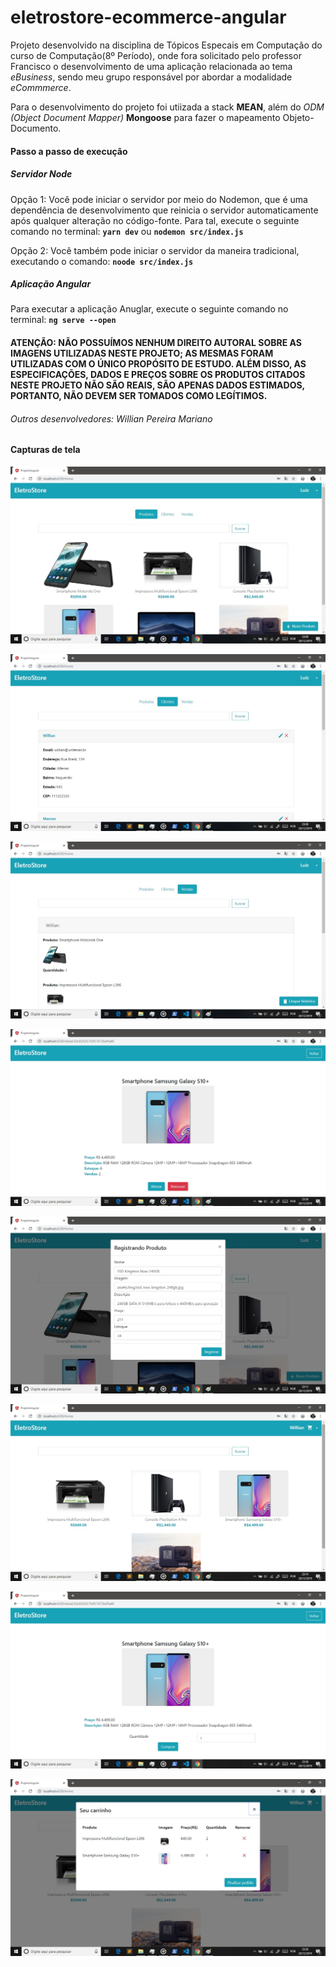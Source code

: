 # eletrostore-ecommerce-angular
Projeto desenvolvido na disciplina de Tópicos Especais em Computação do curso de Computação(8º Período), onde fora solicitado pelo 
professor Francisco o desenvolvimento de uma aplicação relacionada ao tema *eBusiness*, sendo meu grupo responsável por abordar a 
modalidade *eCommmerce*. 

Para o desenvolvimento do projeto foi utiizada a stack **MEAN**, além do *ODM (Object Document Mapper)* **Mongoose** para fazer o 
mapeamento Objeto-Documento. 

#### Passo a passo de execução 

##### Servidor Node

Opção 1: Você pode iniciar o servidor por meio do Nodemon, que é uma dependência de desenvolvimento que reinicia o servidor automaticamente
após qualquer alteração no código-fonte. Para tal, execute o seguinte comando no terminal: **`yarn dev`** ou **`nodemon src/index.js`**

Opção 2: Você também pode iniciar o servidor da maneira tradicional, executando o comando: **`noode src/index.js`**

##### Aplicação Angular

Para executar a aplicação Anuglar, execute o seguinte comando no terminal: **`ng serve --open`**

#### ATENÇÃO: NÃO POSSUÍMOS NENHUM DIREITO AUTORAL SOBRE AS IMAGENS UTILIZADAS NESTE PROJETO; AS MESMAS FORAM UTILIZADAS COM O ÚNICO PROPÓSITO DE ESTUDO. ALÉM DISSO, AS ESPECIFICAÇÕES, DADOS E PREÇOS SOBRE OS PRODUTOS CITADOS NESTE PROJETO NÃO SÃO REAIS, SÃO APENAS DADOS ESTIMADOS, PORTANTO, NÃO DEVEM SER TOMADOS COMO LEGÍTIMOS.

###### Outros desenvolvedores: Willian Pereira Mariano

#### Capturas de tela

![Administrador - Sessão de produtos](Screenshots/admin_produtos.jpg)

![Administrador - Sessão de clientes](Screenshots/admin_clientes.jpg)

![Administrador - Sessão de vendas](Screenshots/admin_vendas.jpg)

![Administrador - Detalhes do produto](Screenshots/admin_detalhes.jpg)

![Administrador - Registrar produto](Screenshots/registrar_produto.jpg)

![Cliente - Página inicial](Screenshots/home_cliente.jpg)

![Cliente - Detalhes do produto](Screenshots/cliente_detalhes.jpg)

![Cliente - Carrinho de compras](Screenshots/carrinho_cliente.jpg)
